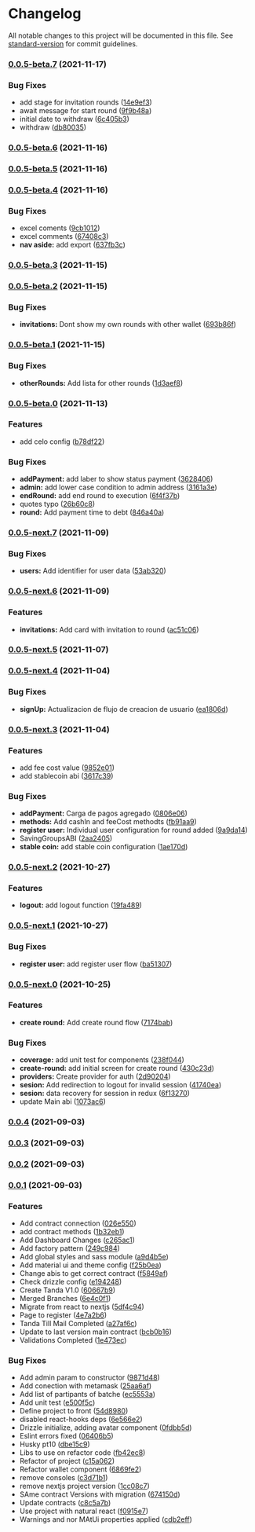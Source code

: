 # Changelog

All notable changes to this project will be documented in this file. See [standard-version](https://github.com/conventional-changelog/standard-version) for commit guidelines.

### [0.0.5-beta.7](https://github.com/Bloinx/bloinx-web/compare/v0.0.5-beta.6...v0.0.5-beta.7) (2021-11-17)


### Bug Fixes

* add stage for invitation rounds ([14e9ef3](https://github.com/Bloinx/bloinx-web/commit/14e9ef3de5208a0058022095e37e8a6e6713a6a1))
* await message for start round ([9f9b48a](https://github.com/Bloinx/bloinx-web/commit/9f9b48a10aea4217c23998aa6070099464a0062e))
* initial date to withdraw ([6c405b3](https://github.com/Bloinx/bloinx-web/commit/6c405b3078970f122e4b6f44ad0752ad66694027))
* withdraw ([db80035](https://github.com/Bloinx/bloinx-web/commit/db80035250b572a17f3a4d91c3593a725d4c00d5))

### [0.0.5-beta.6](https://github.com/Bloinx/bloinx-web/compare/v0.0.5-beta.5...v0.0.5-beta.6) (2021-11-16)

### [0.0.5-beta.5](https://github.com/Bloinx/bloinx-web/compare/v0.0.5-beta.4...v0.0.5-beta.5) (2021-11-16)

### [0.0.5-beta.4](https://github.com/Bloinx/bloinx-web/compare/v0.0.5-beta.3...v0.0.5-beta.4) (2021-11-16)


### Bug Fixes

* excel coments ([9cb1012](https://github.com/Bloinx/bloinx-web/commit/9cb1012bac2c48d8f1ade56455c7fe1c3da0d409))
* excel comments ([67408c3](https://github.com/Bloinx/bloinx-web/commit/67408c3ff1125ae2b6befb24859ceb8b2ff6a52c))
* **nav aside:** add export ([637fb3c](https://github.com/Bloinx/bloinx-web/commit/637fb3c01c9820cfa02956f380a7b2a99f26536b))

### [0.0.5-beta.3](https://github.com/Bloinx/bloinx-web/compare/v0.0.5-beta.2...v0.0.5-beta.3) (2021-11-15)

### [0.0.5-beta.2](https://github.com/Bloinx/bloinx-web/compare/v0.0.5-beta.1...v0.0.5-beta.2) (2021-11-15)


### Bug Fixes

* **invitations:** Dont show my own rounds with other wallet ([693b86f](https://github.com/Bloinx/bloinx-web/commit/693b86f70625a299833341d93841290a329995e9))

### [0.0.5-beta.1](https://github.com/Bloinx/bloinx-web/compare/v0.0.5-beta.0...v0.0.5-beta.1) (2021-11-15)


### Bug Fixes

* **otherRounds:** Add lista for other rounds ([1d3aef8](https://github.com/Bloinx/bloinx-web/commit/1d3aef8e8a818ebaa04e99b44cc5bec4c76ae31a))

### [0.0.5-beta.0](https://github.com/Bloinx/bloinx-web/compare/v0.0.5-next.7...v0.0.5-beta.0) (2021-11-13)


### Features

* add celo config ([b78df22](https://github.com/Bloinx/bloinx-web/commit/b78df221c90be7360a2aebd55b2318cf87dd0689))


### Bug Fixes

* **addPayment:** add laber to show status payment ([3628406](https://github.com/Bloinx/bloinx-web/commit/36284062011d9a0fb3d830156ce9b4ee82d4d278))
* **admin:** add lower case condition to admin address ([3161a3e](https://github.com/Bloinx/bloinx-web/commit/3161a3eb1c6526b5f82443ec6bceaa2283ee5fab))
* **endRound:** add end round to execution ([6f4f37b](https://github.com/Bloinx/bloinx-web/commit/6f4f37b81e8e1cfb133126aca8229289e041d791))
* quotes typo ([26b60c8](https://github.com/Bloinx/bloinx-web/commit/26b60c87a96d20c6b4d8567d55d9b1b73a3eb736))
* **round:** Add payment time to debt ([846a40a](https://github.com/Bloinx/bloinx-web/commit/846a40a3692ac00eac100fd517e4e796a1d7b714))

### [0.0.5-next.7](https://github.com/Bloinx/bloinx-web/compare/v0.0.5-next.6...v0.0.5-next.7) (2021-11-09)


### Bug Fixes

* **users:** Add identifier for user data ([53ab320](https://github.com/Bloinx/bloinx-web/commit/53ab320d79a57f8de082bb1a0f9ae2e67e136773))

### [0.0.5-next.6](https://github.com/Bloinx/bloinx-web/compare/v0.0.5-next.5...v0.0.5-next.6) (2021-11-09)


### Features

* **invitations:** Add card with invitation to round ([ac51c06](https://github.com/Bloinx/bloinx-web/commit/ac51c06bb8eb586498746cbfd123f9968ce278bf))

### [0.0.5-next.5](https://github.com/Bloinx/bloinx-web/compare/v0.0.5-next.4...v0.0.5-next.5) (2021-11-07)

### [0.0.5-next.4](https://github.com/Bloinx/bloinx-web/compare/v0.0.5-next.3...v0.0.5-next.4) (2021-11-04)


### Bug Fixes

* **signUp:** Actualizacion de flujo de creacion de usuario ([ea1806d](https://github.com/Bloinx/bloinx-web/commit/ea1806dac3c6cfb6229122b9c23b2c7cc590214d))

### [0.0.5-next.3](https://github.com/Bloinx/bloinx-web/compare/v0.0.5-next.2...v0.0.5-next.3) (2021-11-04)


### Features

* add fee cost value ([9852e01](https://github.com/Bloinx/bloinx-web/commit/9852e015352ca743eb1cb324c3c31c7e5faa9c98))
* add stablecoin abi ([3617c39](https://github.com/Bloinx/bloinx-web/commit/3617c397138a321963fd698fc94a08bfb9b8ea14))


### Bug Fixes

* **addPayment:** Carga de pagos agregado ([0806e06](https://github.com/Bloinx/bloinx-web/commit/0806e0659a41d64285e224aa68a4471877cb1f69))
* **methods:** Add cashIn and feeCost methodts ([fb91aa9](https://github.com/Bloinx/bloinx-web/commit/fb91aa9af7b25f65b36605a95f57cf7aaf817888))
* **register user:** Individual user configuration for round added ([9a9da14](https://github.com/Bloinx/bloinx-web/commit/9a9da14f599448e85d164cd371d3e9f880c1d094))
* SavingGroupsABI ([2aa2405](https://github.com/Bloinx/bloinx-web/commit/2aa24058f16e1a64c824fcf11a094ee1386fbca1))
* **stable coin:** add stable coin configuration ([1ae170d](https://github.com/Bloinx/bloinx-web/commit/1ae170d3fb491217b87dea4ef845c68cf48a68b8))

### [0.0.5-next.2](https://github.com/Bloinx/bloinx-web/compare/v0.0.5-next.1...v0.0.5-next.2) (2021-10-27)


### Features

* **logout:** add logout function ([19fa489](https://github.com/Bloinx/bloinx-web/commit/19fa489ca14064a2f8fe2fb17a774b6252d8e95d))

### [0.0.5-next.1](https://github.com/Bloinx/bloinx-web/compare/v0.0.5-next.0...v0.0.5-next.1) (2021-10-27)


### Bug Fixes

* **register user:** add register user flow ([ba51307](https://github.com/Bloinx/bloinx-web/commit/ba51307a8c5bb39d5d02bcf69368947768e78a28))

### [0.0.5-next.0](https://github.com/Bloinx/bloinx-web/compare/v0.0.4...v0.0.5-next.0) (2021-10-25)


### Features

* **create round:** Add create round flow ([7174bab](https://github.com/Bloinx/bloinx-web/commit/7174bab5b2ff3ed3663380a67188e5c0c8dfb968))


### Bug Fixes

* **coverage:** add unit test for components ([238f044](https://github.com/Bloinx/bloinx-web/commit/238f04462668186365cd98c3a05fedc5642cbfa2))
* **create-round:** add initial screen for create round ([430c23d](https://github.com/Bloinx/bloinx-web/commit/430c23d6373308f3771143b6711f42823c539884))
* **providers:** Create provider for auth ([2d90204](https://github.com/Bloinx/bloinx-web/commit/2d90204e950d8110e843a5beaad814fee9864611))
* **sesion:** Add redirection to logout for invalid session ([41740ea](https://github.com/Bloinx/bloinx-web/commit/41740ea5d1e34ab79d458c4ec2d3cb9c7d6fc647))
* **sesion:** data recovery for session in redux ([6f13270](https://github.com/Bloinx/bloinx-web/commit/6f13270f44f932b962ce410e50cabb2320581ffd))
* update Main abi ([1073ac6](https://github.com/Bloinx/bloinx-web/commit/1073ac61f41072f59038d52609a937ba6299e7f4))

### [0.0.4](https://github.com/Bloinx/bloinx-web/compare/v0.0.3...v0.0.4) (2021-09-03)

### [0.0.3](https://github.com/Bloinx/bloinx-web/compare/v0.0.2...v0.0.3) (2021-09-03)

### [0.0.2](https://github.com/Bloinx/bloinx-web/compare/v0.0.1...v0.0.2) (2021-09-03)

### [0.0.1](https://github.com/Bloinx/bloinx-web/compare/v2.0.0...v0.0.1) (2021-09-03)


### Features

* Add contract connection ([026e550](https://github.com/Bloinx/bloinx-web/commit/026e550f45df6afacfbc628b0827baa7ef943305))
* add contract methods ([1b32eb1](https://github.com/Bloinx/bloinx-web/commit/1b32eb1eaadc94bd50a5a73367a7a403f6a9f1e9))
* Add Dashboard Changes ([c265ac1](https://github.com/Bloinx/bloinx-web/commit/c265ac17f22e27a251added4cd6d066d3cfbd513))
* Add factory pattern ([249c984](https://github.com/Bloinx/bloinx-web/commit/249c9845556d69233d7611a651fce2703223015f))
* Add global styles and sass module ([a9d4b5e](https://github.com/Bloinx/bloinx-web/commit/a9d4b5ef4576d0f21f1e75c8d974e4bd8ea283b4))
* Add material ui and theme config ([f25b0ea](https://github.com/Bloinx/bloinx-web/commit/f25b0eaba4b25615c49cd77f30785d83bb304023))
* Change abis to get correct contract ([f5849af](https://github.com/Bloinx/bloinx-web/commit/f5849afb5a6ec1bc1ae4ffd06d8b670f13097431))
* Check drizzle config ([e194248](https://github.com/Bloinx/bloinx-web/commit/e1942480d3c920c3316ed8399951caa54e1669ec))
* Create Tanda V1.0 ([60667b9](https://github.com/Bloinx/bloinx-web/commit/60667b9375c5ec6849a38947f45bf224f865a826))
* Merged Branches ([6e4c0f1](https://github.com/Bloinx/bloinx-web/commit/6e4c0f1b92c920999c071e18b0bc1f352a2c6f27))
* Migrate from react to nextjs ([5df4c94](https://github.com/Bloinx/bloinx-web/commit/5df4c9470a550a9681080cd893ae0b332c7720d1))
* Page to register ([4e7a2b6](https://github.com/Bloinx/bloinx-web/commit/4e7a2b65d1189c6fe719f64471fe44c2fffaa905))
* Tanda Till Mail Completed ([a27af6c](https://github.com/Bloinx/bloinx-web/commit/a27af6cd20df819cce8abf64983545e754a761b2))
* Update to last version main contract ([bcb0b16](https://github.com/Bloinx/bloinx-web/commit/bcb0b16ab23b0e57d1e7adcf6ca61c35aa19a9ea))
* Validations Completed ([1e473ec](https://github.com/Bloinx/bloinx-web/commit/1e473ecbb3eed92a84195ac754d16e35adff495c))


### Bug Fixes

* Add admin param to constructor ([9871d48](https://github.com/Bloinx/bloinx-web/commit/9871d484032a060bee295e37fe0685979675ae86))
* Add conection with metamask ([25aa6af](https://github.com/Bloinx/bloinx-web/commit/25aa6af4124f6086aa1a07662a17358bedb77933))
* Add list of partipants of batche ([ec5553a](https://github.com/Bloinx/bloinx-web/commit/ec5553ad52ead3777c8aa093d684696e813c9e0b))
* Add unit test ([e500f5c](https://github.com/Bloinx/bloinx-web/commit/e500f5c1113f1cb44159d3949a2bb0210f8785fb))
* Define project to front ([54d8980](https://github.com/Bloinx/bloinx-web/commit/54d898018ecde3bd1169b1ec005a2f0cb4214005))
* disabled react-hooks deps ([6e566e2](https://github.com/Bloinx/bloinx-web/commit/6e566e291a326fe534ce8e5ad1f248465873d5a0))
* Drizzle initialize, adding avatar component ([0fdbb5d](https://github.com/Bloinx/bloinx-web/commit/0fdbb5d08d1c4d7e5e2c6a58940ae8697a41be75))
* Eslint errors fixed ([06406b5](https://github.com/Bloinx/bloinx-web/commit/06406b5a969c54b76b9f324e641ae524549abb66))
* Husky pt10 ([dbe15c9](https://github.com/Bloinx/bloinx-web/commit/dbe15c93f92f250bfa4f26fa3b3205a8859f78c5))
* Libs to use on refactor code ([fb42ec8](https://github.com/Bloinx/bloinx-web/commit/fb42ec85ed43007881291de019ad9a0abc970771))
* Refactor of project ([c15a062](https://github.com/Bloinx/bloinx-web/commit/c15a0626aaad009705dc5b8970bff7d4a962b9c4))
* Refactor wallet component ([6869fe2](https://github.com/Bloinx/bloinx-web/commit/6869fe22280151e1efe353daceeac080b328fabe))
* remove consoles ([c3d71b1](https://github.com/Bloinx/bloinx-web/commit/c3d71b1d011667fb41a0538e53db65e9d2c5df7d))
* remove nextjs project version ([1cc08c7](https://github.com/Bloinx/bloinx-web/commit/1cc08c7f875974a85d29755a9e3acc1b94ea3b7a))
* SAme contract Versions with migration ([674150d](https://github.com/Bloinx/bloinx-web/commit/674150d666136fdef0a788eee9bedb4b78caa49d))
* Update contracts ([c8c5a7b](https://github.com/Bloinx/bloinx-web/commit/c8c5a7bc4f1683d5878d68b105c64750c2560a6b))
* Use project with natural react ([f0915e7](https://github.com/Bloinx/bloinx-web/commit/f0915e7f36cdce1d601073449a0734f8d30bd314))
* Warnings and nor MAtUi properties applied ([cdb2eff](https://github.com/Bloinx/bloinx-web/commit/cdb2effe60bc91e35e1c93ff930293d12ac7ec59))
